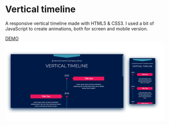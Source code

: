# Vertical timeline
A responsive vertical timeline made with HTML5 & CSS3. I used a bit of JavaScript to create animations, both for screen and mobile version.

<a href="https://rosgas.github.io/responsive-timeline/index.html">DEMO</a>
<img src="timeline-preview.png" alt="Timeline Preview" /> 


